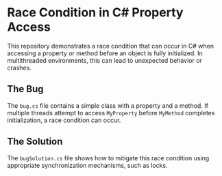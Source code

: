 # Race Condition in C# Property Access

This repository demonstrates a race condition that can occur in C# when accessing a property or method before an object is fully initialized. In multithreaded environments, this can lead to unexpected behavior or crashes.

## The Bug

The `bug.cs` file contains a simple class with a property and a method.  If multiple threads attempt to access `MyProperty` before `MyMethod` completes initialization, a race condition can occur.

## The Solution

The `bugSolution.cs` file shows how to mitigate this race condition using appropriate synchronization mechanisms, such as locks.